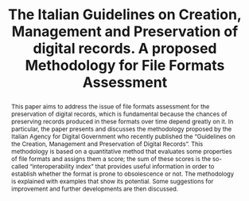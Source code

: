 ---
abstract: 'This paper aims to address the issue of file formats assessment for the
  preservation of digital records, which is fundamental because the chances of preserving
  records produced in these formats over time depend greatly on it. In particular,
  the paper presents and discusses the methodology proposed by the Italian Agency
  for Digital Government who recently published the “Guidelines on the Creation, Management
  and Preservation of Digital Records”. This methodology is based on a quantitative
  method that evaluates some properties of file formats and assigns them a score;
  the sum of these scores is the so-called “interoperability index” that provides
  useful information in order to establish whether the format is prone to obsolescence
  or not. The methodology is explained with examples that show its potential. Some
  suggestions for improvement and further developments are then discussed.

  '
creators:
- Stefano Allegrezza
date: null
document_url: https://services.phaidra.univie.ac.at/api/object/o:1424938/download
grand_parent: iPRES
institutions:
- University of Bologna
keywords:
- file formats
- assessment
- evaluation
- selection
- digital preservation
landing_page_url: https://phaidra.univie.ac.at/o:1424938
language: eng
layout: publication
license: CC BY 4.0 International
notes_url: null
parent: iPRES 2021
publication_type: paper
size: 714228
slides_url: null
source_name: iPRES
stream_url: null
title: The Italian Guidelines on Creation, Management and Preservation of digital
  records. A proposed Methodology for File Formats Assessment
year: 2021
---